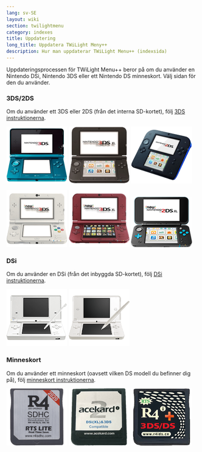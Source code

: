 ```yaml
---
lang: sv-SE
layout: wiki
section: twilightmenu
category: indexes
title: Uppdatering
long_title: Uppdatera TWiLight Meny++
description: Hur man uppdaterar TWiLight Menu++ (indexsida)
---
```


Uppdateringsprocessen för TWiLight Menu++ beror på om du använder en Nintendo DSi, Nintendo 3DS eller ett Nintendo DS minneskort. Välj sidan för den du använder.

### 3DS/2DS
Om du använder ett 3DS eller 2DS (från det interna SD-kortet), följ [3DS instruktionerna](updating-3ds).

[![En Nintendo 3DS](/assets/images/consoles/old3ds.png)](updating-3ds) [![En Nintendo 3DS XL](/assets/images/consoles/old3dsxl.png)](updating-3ds) [![En Nintendo 2DS](/assets/images/consoles/2ds.png)](updating-3ds)

[![En Ny Nintendo 3DS](/assets/images/consoles/new3ds.png)](updating-3ds) [![En Ny Nintendo 3DS XL](/assets/images/consoles/new3dsxl.png)](updating-3ds) [![En Ny Nintendo 2DS XL](/assets/images/consoles/new2dsxl.png)](updating-3ds)

### DSi
Om du använder en DSi (från det inbyggda SD-kortet), följ [DSi instruktionerna](updating-dsi).

[![En Nintendo DSi](/assets/images/consoles/dsi.png)](updating-dsi) [![En Nintendo DSi XL](/assets/images/consoles/dsixl.png)](updating-dsi)

### Minneskort
Om du använder ett minneskort (oavsett vilken DS modell du befinner dig på), följ [minneskort instruktionerna](updating-flashcard).

[![En r4isdhc.com minneskort](/assets/images/consoles/r4isdhc.com.png)](updating-flashcard) [![En Acekard2i minneskort](/assets/images/consoles/acekard2i.png)](updating-flashcard) [![En R4i Gold 3DS Plus minneskort](/assets/images/consoles/r4igold3dsplus.png)](updating-flashcard)
